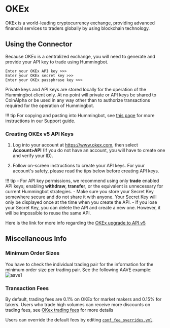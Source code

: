# OKEx

OKEx is a world-leading cryptocurrency exchange, providing advanced financial services to traders globally by using blockchain technology.

## Using the Connector

Because OKEx is a centralized exchange, you will need to generate and provide your API key to trade using Hummingbot.

```
Enter your OKEx API key >>>
Enter your OKEx secret key >>>
Enter your OKEx passphrase key >>>
```

Private keys and API keys are stored locally for the operation of the Hummingbot client only. At no point will private or API keys be shared to CoinAlpha or be used in any way other than to authorize transactions required for the operation of Hummingbot.

!!! tip
    For copying and pasting into Hummingbot, see [this page](https://hummingbot.zendesk.com/hc/en-us/articles/900004871203-Copy-and-paste-your-API-keys) for more instructions in our Support guide.

### Creating OKEx v5 API Keys

1. Log into your account at https://www.okex.com, then select **Account>API** (If you do not have an account, you will have to create one and verify your ID).

2. Follow on-screen instructions to create your API keys. For your account's safety, please read the tips below before creating API keys.

!!! tip
    - For API key permissions, we recommend using only **trade** enabled API keys; enabling **withdraw**, **transfer**, or the equivalent is unnecessary for current Hummingbot strategies.
    - Make sure you store your Secret Key somewhere secure and do not share it with anyone. Your Secret Key will only be displayed once at the time when you create the API.
    - If you lose your Secret Key, you can delete the API and create a new one. However, it will be impossible to reuse the same API.

Here is the link for more info regarding the [OKEx upgrade to API v5](https://www.okex.com/academy/en/complete-guide-to-okex-api-v5-upgrade)

## Miscellaneous Info

### Minimum Order Sizes

You have to check the individual trading pair for the information for the minimum order size per trading pair. See the following AAVE example: ![aave1](/assets/img/Okex-min-order.png)

### Transaction Fees

By default, trading fees are 0.1% on OKEx for market makers and 0.15% for takers. Users who trade high volumes can receive more discounts on trading fees, see [OKex trading fees](https://www.okex.com/fees.html) for more details

Users can override the default fees by editing [`conf_fee_overrides.yml`](/operation/override-fees/).
